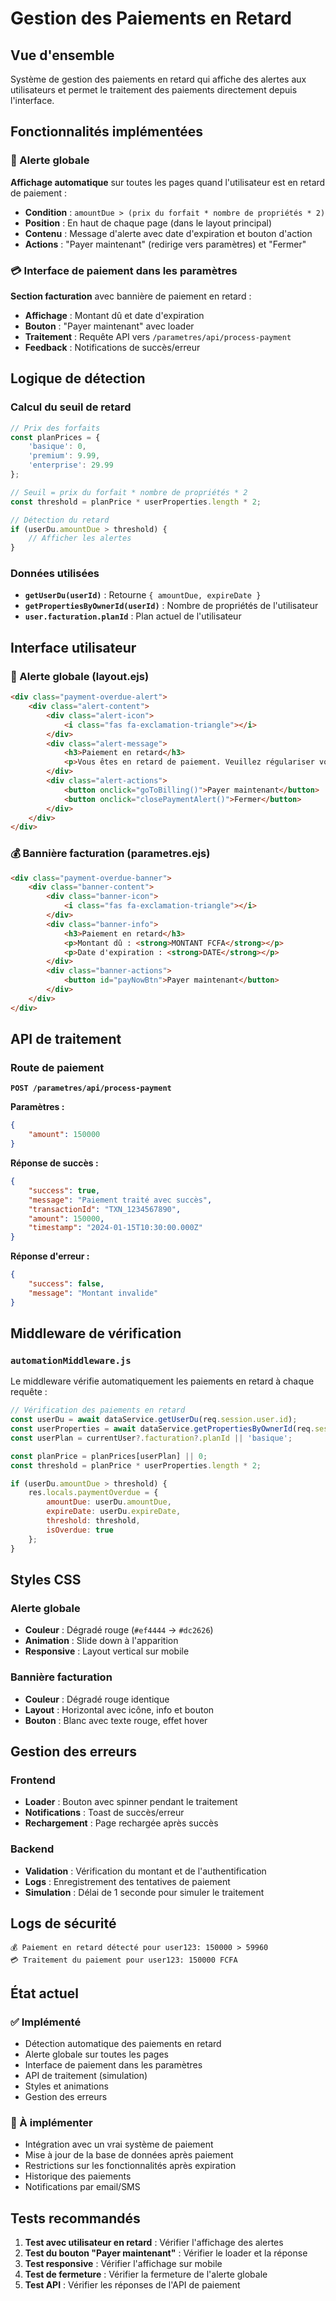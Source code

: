 # Gestion des Paiements en Retard

## Vue d'ensemble

Système de gestion des paiements en retard qui affiche des alertes aux utilisateurs et permet le traitement des paiements directement depuis l'interface.

## Fonctionnalités implémentées

### 🔔 Alerte globale

**Affichage automatique** sur toutes les pages quand l'utilisateur est en retard de paiement :

- **Condition** : `amountDue > (prix du forfait * nombre de propriétés * 2)`
- **Position** : En haut de chaque page (dans le layout principal)
- **Contenu** : Message d'alerte avec date d'expiration et bouton d'action
- **Actions** : "Payer maintenant" (redirige vers paramètres) et "Fermer"

### 💳 Interface de paiement dans les paramètres

**Section facturation** avec bannière de paiement en retard :

- **Affichage** : Montant dû et date d'expiration
- **Bouton** : "Payer maintenant" avec loader
- **Traitement** : Requête API vers `/parametres/api/process-payment`
- **Feedback** : Notifications de succès/erreur

## Logique de détection

### Calcul du seuil de retard

```javascript
// Prix des forfaits
const planPrices = {
    'basique': 0,
    'premium': 9.99,
    'enterprise': 29.99
};

// Seuil = prix du forfait * nombre de propriétés * 2
const threshold = planPrice * userProperties.length * 2;

// Détection du retard
if (userDu.amountDue > threshold) {
    // Afficher les alertes
}
```

### Données utilisées

- **`getUserDu(userId)`** : Retourne `{ amountDue, expireDate }`
- **`getPropertiesByOwnerId(userId)`** : Nombre de propriétés de l'utilisateur
- **`user.facturation.planId`** : Plan actuel de l'utilisateur

## Interface utilisateur

### 🚨 Alerte globale (layout.ejs)

```html
<div class="payment-overdue-alert">
    <div class="alert-content">
        <div class="alert-icon">
            <i class="fas fa-exclamation-triangle"></i>
        </div>
        <div class="alert-message">
            <h3>Paiement en retard</h3>
            <p>Vous êtes en retard de paiement. Veuillez régulariser votre situation avant le <strong>DATE</strong> pour éviter les restrictions sur votre compte.</p>
        </div>
        <div class="alert-actions">
            <button onclick="goToBilling()">Payer maintenant</button>
            <button onclick="closePaymentAlert()">Fermer</button>
        </div>
    </div>
</div>
```

### 💰 Bannière facturation (parametres.ejs)

```html
<div class="payment-overdue-banner">
    <div class="banner-content">
        <div class="banner-icon">
            <i class="fas fa-exclamation-triangle"></i>
        </div>
        <div class="banner-info">
            <h3>Paiement en retard</h3>
            <p>Montant dû : <strong>MONTANT FCFA</strong></p>
            <p>Date d'expiration : <strong>DATE</strong></p>
        </div>
        <div class="banner-actions">
            <button id="payNowBtn">Payer maintenant</button>
        </div>
    </div>
</div>
```

## API de traitement

### Route de paiement

**`POST /parametres/api/process-payment`**

**Paramètres :**
```json
{
    "amount": 150000
}
```

**Réponse de succès :**
```json
{
    "success": true,
    "message": "Paiement traité avec succès",
    "transactionId": "TXN_1234567890",
    "amount": 150000,
    "timestamp": "2024-01-15T10:30:00.000Z"
}
```

**Réponse d'erreur :**
```json
{
    "success": false,
    "message": "Montant invalide"
}
```

## Middleware de vérification

### `automationMiddleware.js`

Le middleware vérifie automatiquement les paiements en retard à chaque requête :

```javascript
// Vérification des paiements en retard
const userDu = await dataService.getUserDu(req.session.user.id);
const userProperties = await dataService.getPropertiesByOwnerId(req.session.user.id);
const userPlan = currentUser?.facturation?.planId || 'basique';

const planPrice = planPrices[userPlan] || 0;
const threshold = planPrice * userProperties.length * 2;

if (userDu.amountDue > threshold) {
    res.locals.paymentOverdue = {
        amountDue: userDu.amountDue,
        expireDate: userDu.expireDate,
        threshold: threshold,
        isOverdue: true
    };
}
```

## Styles CSS

### Alerte globale
- **Couleur** : Dégradé rouge (`#ef4444` → `#dc2626`)
- **Animation** : Slide down à l'apparition
- **Responsive** : Layout vertical sur mobile

### Bannière facturation
- **Couleur** : Dégradé rouge identique
- **Layout** : Horizontal avec icône, info et bouton
- **Bouton** : Blanc avec texte rouge, effet hover

## Gestion des erreurs

### Frontend
- **Loader** : Bouton avec spinner pendant le traitement
- **Notifications** : Toast de succès/erreur
- **Rechargement** : Page rechargée après succès

### Backend
- **Validation** : Vérification du montant et de l'authentification
- **Logs** : Enregistrement des tentatives de paiement
- **Simulation** : Délai de 1 seconde pour simuler le traitement

## Logs de sécurité

```
💰 Paiement en retard détecté pour user123: 150000 > 59960
💳 Traitement du paiement pour user123: 150000 FCFA
```

## État actuel

### ✅ Implémenté
- Détection automatique des paiements en retard
- Alerte globale sur toutes les pages
- Interface de paiement dans les paramètres
- API de traitement (simulation)
- Styles et animations
- Gestion des erreurs

### 🔄 À implémenter
- Intégration avec un vrai système de paiement
- Mise à jour de la base de données après paiement
- Restrictions sur les fonctionnalités après expiration
- Historique des paiements
- Notifications par email/SMS

## Tests recommandés

1. **Test avec utilisateur en retard** : Vérifier l'affichage des alertes
2. **Test du bouton "Payer maintenant"** : Vérifier le loader et la réponse
3. **Test responsive** : Vérifier l'affichage sur mobile
4. **Test de fermeture** : Vérifier la fermeture de l'alerte globale
5. **Test API** : Vérifier les réponses de l'API de paiement
